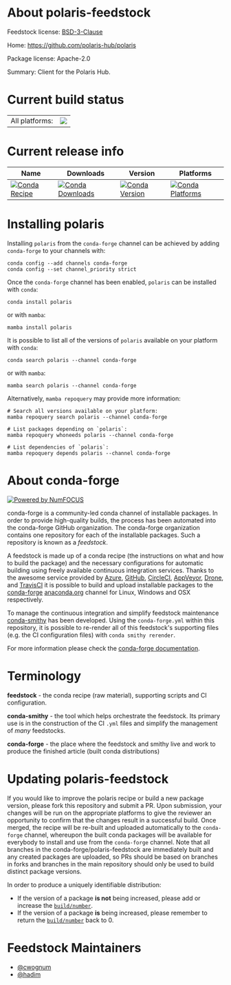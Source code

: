 About polaris-feedstock
=======================

Feedstock license: [BSD-3-Clause](https://github.com/conda-forge/polaris-feedstock/blob/main/LICENSE.txt)

Home: https://github.com/polaris-hub/polaris

Package license: Apache-2.0

Summary: Client for the Polaris Hub.

Current build status
====================


<table><tr><td>All platforms:</td>
    <td>
      <a href="https://dev.azure.com/conda-forge/feedstock-builds/_build/latest?definitionId=20839&branchName=main">
        <img src="https://dev.azure.com/conda-forge/feedstock-builds/_apis/build/status/polaris-feedstock?branchName=main">
      </a>
    </td>
  </tr>
</table>

Current release info
====================

| Name | Downloads | Version | Platforms |
| --- | --- | --- | --- |
| [![Conda Recipe](https://img.shields.io/badge/recipe-polaris-green.svg)](https://anaconda.org/conda-forge/polaris) | [![Conda Downloads](https://img.shields.io/conda/dn/conda-forge/polaris.svg)](https://anaconda.org/conda-forge/polaris) | [![Conda Version](https://img.shields.io/conda/vn/conda-forge/polaris.svg)](https://anaconda.org/conda-forge/polaris) | [![Conda Platforms](https://img.shields.io/conda/pn/conda-forge/polaris.svg)](https://anaconda.org/conda-forge/polaris) |

Installing polaris
==================

Installing `polaris` from the `conda-forge` channel can be achieved by adding `conda-forge` to your channels with:

```
conda config --add channels conda-forge
conda config --set channel_priority strict
```

Once the `conda-forge` channel has been enabled, `polaris` can be installed with `conda`:

```
conda install polaris
```

or with `mamba`:

```
mamba install polaris
```

It is possible to list all of the versions of `polaris` available on your platform with `conda`:

```
conda search polaris --channel conda-forge
```

or with `mamba`:

```
mamba search polaris --channel conda-forge
```

Alternatively, `mamba repoquery` may provide more information:

```
# Search all versions available on your platform:
mamba repoquery search polaris --channel conda-forge

# List packages depending on `polaris`:
mamba repoquery whoneeds polaris --channel conda-forge

# List dependencies of `polaris`:
mamba repoquery depends polaris --channel conda-forge
```


About conda-forge
=================

[![Powered by
NumFOCUS](https://img.shields.io/badge/powered%20by-NumFOCUS-orange.svg?style=flat&colorA=E1523D&colorB=007D8A)](https://numfocus.org)

conda-forge is a community-led conda channel of installable packages.
In order to provide high-quality builds, the process has been automated into the
conda-forge GitHub organization. The conda-forge organization contains one repository
for each of the installable packages. Such a repository is known as a *feedstock*.

A feedstock is made up of a conda recipe (the instructions on what and how to build
the package) and the necessary configurations for automatic building using freely
available continuous integration services. Thanks to the awesome service provided by
[Azure](https://azure.microsoft.com/en-us/services/devops/), [GitHub](https://github.com/),
[CircleCI](https://circleci.com/), [AppVeyor](https://www.appveyor.com/),
[Drone](https://cloud.drone.io/welcome), and [TravisCI](https://travis-ci.com/)
it is possible to build and upload installable packages to the
[conda-forge](https://anaconda.org/conda-forge) [anaconda.org](https://anaconda.org/)
channel for Linux, Windows and OSX respectively.

To manage the continuous integration and simplify feedstock maintenance
[conda-smithy](https://github.com/conda-forge/conda-smithy) has been developed.
Using the ``conda-forge.yml`` within this repository, it is possible to re-render all of
this feedstock's supporting files (e.g. the CI configuration files) with ``conda smithy rerender``.

For more information please check the [conda-forge documentation](https://conda-forge.org/docs/).

Terminology
===========

**feedstock** - the conda recipe (raw material), supporting scripts and CI configuration.

**conda-smithy** - the tool which helps orchestrate the feedstock.
                   Its primary use is in the construction of the CI ``.yml`` files
                   and simplify the management of *many* feedstocks.

**conda-forge** - the place where the feedstock and smithy live and work to
                  produce the finished article (built conda distributions)


Updating polaris-feedstock
==========================

If you would like to improve the polaris recipe or build a new
package version, please fork this repository and submit a PR. Upon submission,
your changes will be run on the appropriate platforms to give the reviewer an
opportunity to confirm that the changes result in a successful build. Once
merged, the recipe will be re-built and uploaded automatically to the
`conda-forge` channel, whereupon the built conda packages will be available for
everybody to install and use from the `conda-forge` channel.
Note that all branches in the conda-forge/polaris-feedstock are
immediately built and any created packages are uploaded, so PRs should be based
on branches in forks and branches in the main repository should only be used to
build distinct package versions.

In order to produce a uniquely identifiable distribution:
 * If the version of a package **is not** being increased, please add or increase
   the [``build/number``](https://docs.conda.io/projects/conda-build/en/latest/resources/define-metadata.html#build-number-and-string).
 * If the version of a package **is** being increased, please remember to return
   the [``build/number``](https://docs.conda.io/projects/conda-build/en/latest/resources/define-metadata.html#build-number-and-string)
   back to 0.

Feedstock Maintainers
=====================

* [@cwognum](https://github.com/cwognum/)
* [@hadim](https://github.com/hadim/)


